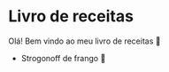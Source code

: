 # Livro de receitas
Olá! Bem vindo ao meu livro de receitas :wave:
* Strogonoff de frango :chicken:
